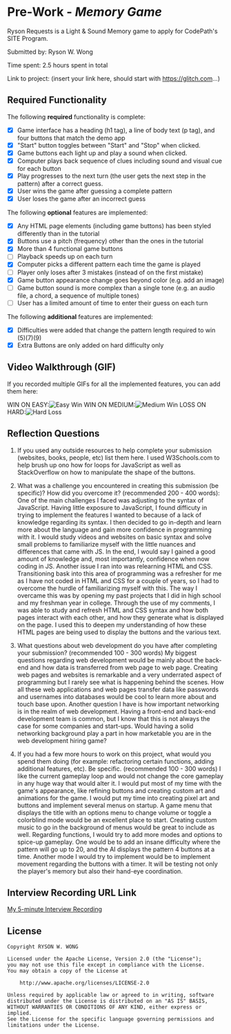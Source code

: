 # Pre-Work - *Memory Game*

Ryson Requests is a Light & Sound Memory game to apply for CodePath's SITE Program. 

Submitted by: Ryson W. Wong

Time spent: 2.5 hours spent in total

Link to project: (insert your link here, should start with https://glitch.com...)

## Required Functionality

The following **required** functionality is complete:

* [X] Game interface has a heading (h1 tag), a line of body text (p tag), and four buttons that match the demo app
* [X] "Start" button toggles between "Start" and "Stop" when clicked. 
* [X] Game buttons each light up and play a sound when clicked. 
* [X] Computer plays back sequence of clues including sound and visual cue for each button
* [X] Play progresses to the next turn (the user gets the next step in the pattern) after a correct guess. 
* [X] User wins the game after guessing a complete pattern
* [X] User loses the game after an incorrect guess

The following **optional** features are implemented:

* [X] Any HTML page elements (including game buttons) has been styled differently than in the tutorial
* [X] Buttons use a pitch (frequency) other than the ones in the tutorial
* [X] More than 4 functional game buttons
* [ ] Playback speeds up on each turn
* [X] Computer picks a different pattern each time the game is played
* [ ] Player only loses after 3 mistakes (instead of on the first mistake)
* [X] Game button appearance change goes beyond color (e.g. add an image)
* [ ] Game button sound is more complex than a single tone (e.g. an audio file, a chord, a sequence of multiple tones)
* [ ] User has a limited amount of time to enter their guess on each turn

The following **additional** features are implemented:

- [X] Difficulties were added that change the pattern length required to win (5)(7)(9)
- [X] Extra Buttons are only added on hard difficulty only

## Video Walkthrough (GIF)

If you recorded multiple GIFs for all the implemented features, you can add them here:

WIN ON EASY:![Easy Win](https://user-images.githubusercontent.com/91065673/161107673-085204e4-0911-4aef-83aa-7aee1910fc2e.gif)
WIN ON MEDIUM:![Medium Win](https://user-images.githubusercontent.com/91065673/161107721-36c0d70e-ca0b-4160-bee4-03295c0cf5c7.gif)
LOSS ON HARD:![Hard Loss](https://user-images.githubusercontent.com/91065673/161107717-51a41ef4-6188-4a31-bf4e-a2e8deccd0c5.gif)


## Reflection Questions
1. If you used any outside resources to help complete your submission (websites, books, people, etc) list them here. 
I used W3Schools.com to help brush up ono how for loops for JavaScript as well as StackOverflow on how to manipulate the shape of the buttons.

2. What was a challenge you encountered in creating this submission (be specific)? How did you overcome it? (recommended 200 - 400 words):
One of the main challenges I faced was adjusting to the syntax of JavaScript. Having little exposure to JavaScript, I found difficuty in trying to implement the features I wanted to because of a lack of knowledge regarding its syntax. I then decided to go in-depth and learn more about the language and gain more confidence in programming with it. I would study videos and websites on basic syntax and solve small problems to familiarize myself with the little nuances and differences that came with JS. In the end, I would say I gained a good amount of knowledge and, most importantly, confidence when now coding in JS. Another issue I ran into was relearning HTML and CSS. Transitioning bask into this area of programming was a refresher for me as I have not coded in HTML and CSS for a couple of years, so I had to overcome the hurdle of familiarizing myself with this. The way I overcame this was by opening my past projects that I did in high school and my freshman year in college. Through the use of my comments, I was able to study and refresh HTML and CSS syntax and how both pages interact with each other, and how they generate what is displayed on the page. I used this to deepen my understanding of how these HTML pages are being used to display the buttons and the various text.

3. What questions about web development do you have after completing your submission? (recommended 100 - 300 words) 
My biggest questions regarding web development would be mainly about the back-end and how data is transferred from web page to web page. Creating web pages and websites is remarkable and a very underrated aspect of programming but I rarely see what is happening behind the scenes. How all these web applications and web pages transfer data like passwords and usernames into databases would be cool to learn more about and touch base upon. Another question I have is how important networking is in the realm of web development. Having a front-end and back-end development team is common, but I know that this is not always the case for some companies and start-ups. Would having a solid networking background play a part in how marketable you are in the web development hiring game?

4. If you had a few more hours to work on this project, what would you spend them doing (for example: refactoring certain functions, adding additional features, etc). Be specific. (recommended 100 - 300 words) 
I like the current gameplay loop and would not change the core gameplay in any huge way that would alter it. I would put most of my time with the game's appearance, like refining buttons and creating custom art and animations for the game. I would put my time into creating pixel art and buttons and implement several menus on startup. A game menu that displays the title with an options menu to change volume or toggle a colorblind mode would be an excellent place to start. Creating custom music to go in the background of menus would be great to include as well. Regarding functions, I would try to add more modes and options to spice-up gameplay. One would be to add an insane difficulty where the pattern will go up to 20, and the AI displays the pattern 4 buttons at a time. Another mode I would try to implement would be to implement movement regarding the buttons with a timer. It will be testing not only the player's memory but also their hand-eye coordination.



## Interview Recording URL Link

[My 5-minute Interview Recording](your-link-here)


## License

    Copyright RYSON W. WONG

    Licensed under the Apache License, Version 2.0 (the "License");
    you may not use this file except in compliance with the License.
    You may obtain a copy of the License at

        http://www.apache.org/licenses/LICENSE-2.0

    Unless required by applicable law or agreed to in writing, software
    distributed under the License is distributed on an "AS IS" BASIS,
    WITHOUT WARRANTIES OR CONDITIONS OF ANY KIND, either express or implied.
    See the License for the specific language governing permissions and
    limitations under the License.
